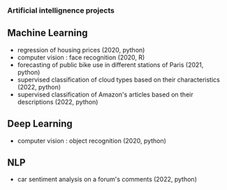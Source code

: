 ### Artificial intellignence projects  
## Machine Learning  
- regression of housing prices (2020, python)  
- computer vision : face recognition (2020, R)
- forecasting of public bike use in different stations of Paris (2021, python)  
- supervised classification of cloud types based on their characteristics (2022, python)  
- supervised classification of Amazon's articles based on their descriptions (2022, python)  
  
## Deep Learning  
- computer vision : object recognition (2020, python)
  
## NLP
- car sentiment analysis on a forum's comments (2022, python)